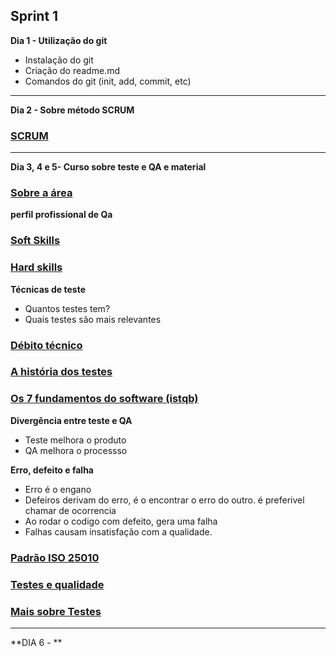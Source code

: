 ## **Sprint 1**                                                                        
**Dia 1 - Utilização do git**
- Instalação do git
- Criação do readme.md
- Comandos do git (init, add, commit, etc)

_____________________________________________________________________________________________________________________________________________________________________

**Dia 2 - Sobre método SCRUM**
### [SCRUM](https://github.com/LaurenMonici/GitSprints/issues/1)


_____________________________________________________________________________________________________________________________________________________________________

**Dia 3, 4 e 5- Curso sobre teste e QA e material**
### [Sobre a área](https://github.com/LaurenMonici/GitSprints/issues/2)
 
 **perfil profissional de Qa**
 ### [Soft Skills](https://github.com/LaurenMonici/GitSprints/issues/3)

 ### [Hard skills](https://github.com/LaurenMonici/GitSprints/issues/4)


**Técnicas de teste**
 - Quantos testes tem?
 - Quais testes são mais relevantes

### [Débito técnico](https://github.com/LaurenMonici/GitSprints/issues/6)


### [A história dos testes](https://github.com/LaurenMonici/GitSprints/issues/7)


### [Os 7 fundamentos do software (istqb)](https://github.com/LaurenMonici/GitSprints/issues/5) 



**Divergência entre teste e QA**
 - Teste melhora o produto
 - QA melhora o processso

**Erro, defeito e falha**
 - Erro é o engano
 - Defeiros derivam do erro, é o encontrar o erro do outro. é preferivel chamar de ocorrencia
 - Ao rodar o codigo com defeito, gera uma falha
 - Falhas causam insatisfação com a qualidade.

### [Padrão ISO 25010](https://github.com/LaurenMonici/GitSprints/issues/8)

### [Testes e qualidade](https://github.com/LaurenMonici/GitSprints/issues/9)

### [Mais sobre Testes](https://github.com/LaurenMonici/GitSprints/issues/10)


_____________________________________________________________________________________________________________________________________________________________________

**DIA 6 - **
